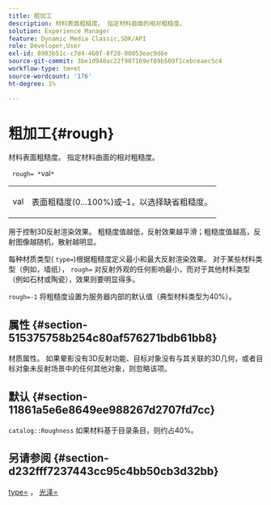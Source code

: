 ```yaml
---
title: 粗加工
description: 材料表面粗糙度。 指定材料曲面的相对粗糙度。
solution: Experience Manager
feature: Dynamic Media Classic,SDK/API
role: Developer,User
exl-id: 8903b51c-c7d4-460f-8f28-00053eac9d6e
source-git-commit: 3be1d948ac22f907169ef09b509f1cebceaec5c4
workflow-type: tm+mt
source-wordcount: '176'
ht-degree: 1%

---
```


# 粗加工{#rough}

材料表面粗糙度。 指定材料曲面的相对粗糙度。

` rough= *`val`*`

<table id="simpletable_432E33EC87144AC7A2A8D9406F862708"> 
 <tr class="strow"> 
  <td class="stentry"> <p> <span class="varname"> val </span> </p> </td> 
  <td class="stentry"> <p>表面粗糙度(0...100%)或–1，以选择缺省粗糙度。 </p> </td> 
 </tr> 
</table>

用于控制3D反射渲染效果。 粗糙度值越低，反射效果越平滑；粗糙度值越高，反射图像越随机，散射越明显。

每种材质类型( `type=`)根据粗糙度定义最小和最大反射渲染效果。 对于某些材料类型（例如，墙纸）， `rough=` 对反射外观的任何影响最小，而对于其他材料类型（例如石材或陶瓷），效果则要明显得多。

`rough=-1` 将粗糙度设置为服务器内部的默认值（典型材料类型为40%）。

## 属性 {#section-515375758b254c80af576271bdb61bb8}

材质属性。 如果晕影没有3D反射功能、目标对象没有与其关联的3D几何，或者目标对象未反射场景中的任何其他对象，则忽略该项。

## 默认 {#section-11861a5e6e8649ee988267d2707fd7cc}

`catalog::Roughness` 如果材料基于目录条目，则约占40%。

## 另请参阅 {#section-d232fff7237443cc95c4bb50cb3d32bb}

[type=](../../../../../ir-api/http-protocol/image-rendering-api-ref/c-ir-http-protocol-ref/c-ir-http-protocol-command-reference/r-ir-http-type.md#reference-128c7de89e2d46838019b560f3f84a35) ， [光泽=](../../../../../ir-api/http-protocol/image-rendering-api-ref/c-ir-http-protocol-ref/c-ir-http-protocol-command-reference/r-ir-http-gloss.md#reference-325aef2ee51e4e1584a06047427340ca)
